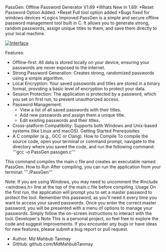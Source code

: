 PassGen: Offline Password Generator V1.69
*Whats New In 1.69:
  *Reset Password Option Added.
  *Reset Full tool option added
  *Bugs fixed for windows devices
  *Logics Improved
PassGen is a simple and secure offline password management tool built in C. It allows you to generate strong, random 
passwords, assign unique titles to them, and save them directly to your local machine.

[![Interface](https://i.postimg.cc/0yvRnP8Z/Screenshot-20250906-131732.jpg)](https://postimg.cc/dL5xtMZT)

Features:
 * Offline-first: All data is stored locally on your device, ensuring your passwords are never exposed to the internet.
 * Strong Password Generation: Creates strong, randomized passwords using a simple algorithm.
 * Local Encryption: Your saved passwords and titles are stored in a binary format, providing a basic level of encryption to protect your data.
 * Session Protection: The application is protected by a password, which you set on first run, to prevent unauthorized access.
 * Password Management:
   * View a list of all saved passwords with their titles.
   * Add new passwords and assign them a unique title.
   * Edit existing passwords and their titles.
 * Cross-platform Compatibility: Supports both Windows and Unix-based systems (like Linux and macOS).
Getting Started
Prerequisites
 * A C compiler (e.g., GCC or Clang).
How to Compile
To compile the source code, open your terminal or command prompt, navigate to the directory where you saved the code, and run the following command:
'''gcc -o PassGen passgen.c'''

This command compiles the main.c file and creates an executable named PassGen.
How to Run
After compiling, you can run the application from your terminal:
'''./PassGen'''

Note: If you are using Windows, you may need to uncomment the #include <windows.h> line at the top of the main.c file before compiling.
Usage
On the first run, the application will prompt you to set a master password to protect the tool. Remember this password, as you'll need it every time you want to access your saved passwords.
Once you enter the correct master password, you will be presented with a menu of options to manage your passwords. Simply follow the on-screen instructions to interact with the tool.
Developer's Note
This is a personal project, so feel free to explore the code and suggest improvements. If you encounter any bugs or have ideas for new features, please submit a bug report or pull request.
 * Author: Md Mahbub Tanmay
 * GitHub: github.com/MdMahbubTanmay
